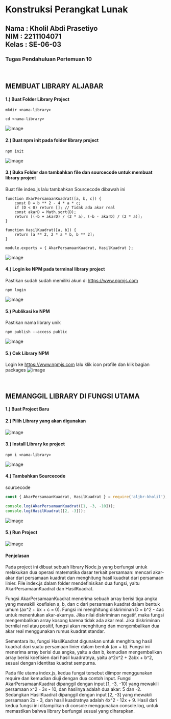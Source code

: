 <h1>Konstruksi Perangkat Lunak</h1>
<h2>Nama : Kholil Abdi Prasetiyo<br>NIM : 2211104071<br>Kelas : SE-06-03</h2>
<h3>Tugas Pendahuluan Pertemuan 10</h3>

<br>

## MEMBUAT LIBRARY ALJABAR
#### 1.) Buat Folder Library Project
```
mkdir <nama-library>
```
```
cd <nama-library>
```
![image](https://github.com/user-attachments/assets/56bead3e-9786-4804-acbc-dd7ea1262887)

#### 2.) Buat npm init pada folder library project
```
npm init
```
![image](https://github.com/user-attachments/assets/bcfa3d61-2043-496e-b630-00b31162e495)

#### 3.) Buka Folder dan tambahkan file dan sourcecode untuk membuat library project
Buat file index.js lalu tambahkan Sourcecode dibawah ini
```
function AkarPersamaanKuadrat([a, b, c]) {
    const D = b ** 2 - 4 * a * c;
    if (D < 0) return []; // Tidak ada akar real
    const akarD = Math.sqrt(D);
    return [(-b + akarD) / (2 * a), (-b - akarD) / (2 * a)];
}

function HasilKuadrat([a, b]) {
    return [a ** 2, 2 * a * b, b ** 2];
}

module.exports = { AkarPersamaanKuadrat, HasilKuadrat };
```
![image](https://github.com/user-attachments/assets/567ac92e-ec89-42b6-b116-e697ea77bc4d)

#### 4.) Login ke NPM pada terminal library project
Pastikan sudah sudah memiliki akun di https://www.npmjs.com
```
npm login
```
![image](https://github.com/user-attachments/assets/e70c5167-2830-4a93-9875-9c23766b315c)

#### 5.) Publikasi ke NPM
Pastikan nama library unik
```
npm publish --access public
```
![image](https://github.com/user-attachments/assets/48a1b06b-cc59-49c4-aad7-5bba738b8675)

#### 5.) Cek Library NPM
Login ke https://www.npmjs.com lalu klik icon profile dan klik bagian packages
![image](https://github.com/user-attachments/assets/196cedb3-05ae-4346-8ba6-4989859b0fab)

<br>

## MEMANGGIL LIBRARY DI FUNGSI UTAMA
#### 1.) Buat Project Baru

#### 2.) Pilih Library yang akan digunakan
![image](https://github.com/user-attachments/assets/fd828b4e-13aa-4bf6-835d-721a28070d8a)

#### 3.) Install Library ke project
```
npm i <nama-library>
```
![image](https://github.com/user-attachments/assets/3bd5fb30-bf73-49ff-b6a8-ce005b42b581)

#### 4.) Tambahkan Sourcecode
sourcecode
```js
const { AkarPersamaanKuadrat, HasilKuadrat } = require('aljbr-kholil');

console.log(AkarPersamaanKuadrat([1, -3, -10]));
console.log(HasilKuadrat([2, -3]));
```
![image](https://github.com/user-attachments/assets/e01050b6-0f2b-465b-95be-24f5709a58ed)

#### 5.) Run Project
![image](https://github.com/user-attachments/assets/75ca6823-2741-4962-9495-427cdea1f214)

#### Penjelasan
Pada project ini dibuat sebuah library Node.js yang berfungsi untuk melakukan dua operasi matematika dasar terkait persamaan: mencari akar-akar dari persamaan kuadrat dan menghitung hasil kuadrat dari persamaan linier. File index.js dalam folder mendefinisikan dua fungsi, yaitu AkarPersamaanKuadrat dan HasilKuadrat.

Fungsi AkarPersamaanKuadrat menerima sebuah array berisi tiga angka yang mewakili koefisien a, b, dan c dari persamaan kuadrat dalam bentuk umum (ax^2 + bx + c = 0). Fungsi ini menghitung diskriminan D = b^2 - 4ac untuk menentukan akar-akarnya. Jika nilai diskriminan negatif, maka fungsi mengembalikan array kosong karena tidak ada akar real. Jika diskriminan bernilai nol atau positif, fungsi akan menghitung dan mengembalikan dua akar real menggunakan rumus kuadrat standar.

Sementara itu, fungsi HasilKuadrat digunakan untuk menghitung hasil kuadrat dari suatu persamaan linier dalam bentuk (ax + b). Fungsi ini menerima array berisi dua angka, yaitu a dan b, kemudian mengembalikan array berisi koefisien dari hasil kuadratnya, yaitu a^2x^2 + 2abx + b^2, sesuai dengan identitas kuadrat sempurna.

Pada file utama index.js, kedua fungsi tersebut diimpor menggunakan require dan kemudian diuji dengan dua contoh input. Fungsi AkarPersamaanKuadrat dipanggil dengan input [1, -3, -10] yang mewakili persamaan x^2 - 3x - 10, dan hasilnya adalah dua akar: 5 dan -2. Sedangkan HasilKuadrat dipanggil dengan input [2, -3] yang mewakili persamaan 2x - 3, dan hasil kuadratnya adalah 4x^2 - 12x + 9. Hasil dari kedua fungsi ini ditampilkan di console menggunakan console.log, untuk memastikan bahwa library berfungsi sesuai yang diharapkan.

